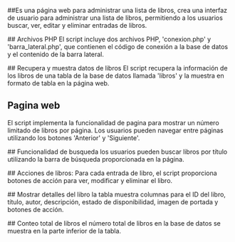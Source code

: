 ##Es una página web para administrar una lista de libros, crea una interfaz de usuario para administrar una lista de libros, permitiendo a los usuarios buscar, ver, editar y eliminar entradas de libros.
 
## Archivos PHP
El script incluye dos archivos PHP, 'conexion.php' y 'barra_lateral.php', que contienen el código de conexión a la base de datos y el contenido de la barra lateral.

## Recupera y muestra datos de libros
El script recupera la información de los libros de una tabla de la base de datos llamada 'libros' y la muestra en formato de tabla en la página web.

## Pagina web
El script implementa la funcionalidad de pagina para mostrar un número limitado de libros por página. Los usuarios pueden navegar entre páginas utilizando los botones 'Anterior' y 'Siguiente'.


## Funcionalidad de busqueda
los usuarios pueden buscar libros por título utilizando la barra de búsqueda proporcionada en la página.


## Acciones de libros:
Para cada entrada de libro, el script proporciona botones de acción para ver, modificar y eliminar el libro.

## Mostrar detalles del libro
la tabla muestra columnas para el ID del libro, título, autor, descripción, estado de disponibilidad, imagen de portada y botones de acción.

## Conteo total de libros
el número total de libros en la base de datos se muestra en la parte inferior de la tabla.

